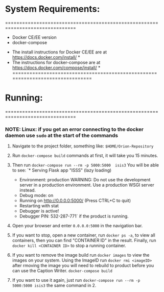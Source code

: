 # System Requirements: 
===============================================================================
- Docker CE/EE version
- docker-compose

* The install instructions for Docker CE/EE are at https://docs.docker.com/install/ *
* The instructions for docker-compose are at https://docs.docker.com/compose/install/ *
===============================================================================
# Running:
===============================================================================
### NOTE: Linux: if you get an error connecting to the docker daemon use `sudo` at the start of the commands

1. Navigate to the project folder, something like: `$HOME/Orion-Repository`

2. Run `docker-compose build` commands at first, it will take you 15 minutes.

3. Then run `docker-compose run --rm -p 5000:5000  isis3`
	You will be able to see:
	`* Serving Flask app "ISSS" (lazy loading)
	 * Environment: production
		WARNING: Do not use the development server in a production environment.
		Use a production WSGI server instead.
	 * Debug mode: on
	 * Running on http://0.0.0.0:5000/ (Press CTRL+C to quit)
	 * Restarting with stat
	 * Debugger is active!
	 * Debugger PIN: 532-287-771` if the product is running.
		
4. Open your browser and enter `0.0.0.0:5000` in the navigation bar.

5. If you want to stop, open a new container, run `docker ps -a`, to view all containers, then you can find "CONTAINER ID" in the result. Finally, run `docker kill <CONTAINER ID>` to stop a running container. 
	
6. If you want to remove the image build run `docker images` to view the images on your system. 
	Using the ImageID run `docker rmi <imageID>` after rmoving the image you will need to rebuild to product before you can use the 	Caption Writer. `docker-compose build`

7. If you want to use it again, just run `docker-compose run --rm -p 5000:5000 isis3` the same command in 2.
